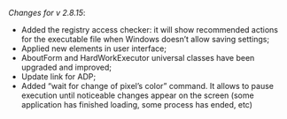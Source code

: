 _Changes for v 2.8.15_:
- Added the registry access checker: it will show recommended actions for the executable file when Windows doesn’t allow saving settings;
- Applied new elements in user interface;
- AboutForm and HardWorkExecutor universal classes have been upgraded and improved;
- Update link for ADP;
- Added “wait for change of pixel’s color” command. It allows to pause execution until noticeable changes appear on the screen (some application has finished loading, some process has ended, etc)
